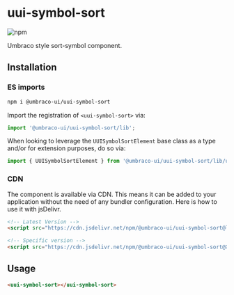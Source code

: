 # uui-symbol-sort

![npm](https://img.shields.io/npm/v/@umbraco-ui/uui-symbol-sort?logoColor=%231B264F)

Umbraco style sort-symbol component.

## Installation

### ES imports

```zsh
npm i @umbraco-ui/uui-symbol-sort
```

Import the registration of `<uui-symbol-sort>` via:

```javascript
import '@umbraco-ui/uui-symbol-sort/lib';
```

When looking to leverage the `UUISymbolSortElement` base class as a type and/or for extension purposes, do so via:

```javascript
import { UUISymbolSortElement } from '@umbraco-ui/uui-symbol-sort/lib/uui-symbol-sort.element';
```

### CDN

The component is available via CDN. This means it can be added to your application without the need of any bundler configuration. Here is how to use it with jsDelivr.

```html
<!-- Latest Version -->
<script src="https://cdn.jsdelivr.net/npm/@umbraco-ui/uui-symbol-sort@latest/dist/uui-symbol-sort.min.js"></script>

<!-- Specific version -->
<script src="https://cdn.jsdelivr.net/npm/@umbraco-ui/uui-symbol-sort@X.X.X/dist/uui-symbol-sort.min.js"></script>
```

## Usage

```html
<uui-symbol-sort></uui-symbol-sort>
```
